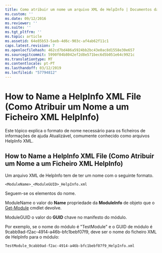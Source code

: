 ```yaml
---
title: Como atribuir um nome um arquivo XML de HelpInfo | Documentos da Microsoft
ms.custom: ''
ms.date: 09/12/2016
ms.reviewer: ''
ms.suite: ''
ms.tgt_pltfrm: ''
ms.topic: article
ms.assetid: 64e85b53-5aeb-4d6c-903c-af4ab62f11c1
caps.latest.revision: 7
ms.openlocfilehash: 462cd7bd486a5924bb2bc43e0ac8d1558e30e657
ms.sourcegitcommit: 5990f04b8042ef2d8e571bec6d5b051e64c9921c
ms.translationtype: MT
ms.contentlocale: pt-PT
ms.lasthandoff: 03/12/2019
ms.locfileid: "57794812"
---
```

# <a name="how-to-name-a-helpinfo-xml-file"></a>How to Name a HelpInfo XML File (Como Atribuir um Nome a um Ficheiro XML HelpInfo)

Este tópico explica o formato de nome necessário para os ficheiros de informações de ajuda Atualizável, comumente conhecido como arquivos HelpInfo XML.

## <a name="how-to-name-a-helpinfo-xml-file"></a>How to Name a HelpInfo XML File (Como Atribuir um Nome a um Ficheiro XML HelpInfo)

Um arquivo XML de HelpInfo tem de ter um nome com o seguinte formato.

`<ModuleName>_<ModuleGUID>_HelpInfo.xml`

Seguem-se os elementos do nome.

ModuleName o valor do **Name** propriedade da **ModuleInfo** de objeto que o [Get-Module](/powershell/module/Microsoft.PowerShell.Core/Get-Module) cmdlet devolve.

ModuleGUID o valor do **GUID** chave no manifesto do módulo.

Por exemplo, se o nome do módulo é "TestModule" e o GUID de módulo é 9cabb9ad-f2ac-4914-a46b-bfc1bebf07f9, deve ser o nome do ficheiro XML de HelpInfo para o módulo:

`TestModule_9cabb9ad-f2ac-4914-a46b-bfc1bebf07f9_HelpInfo.xml`